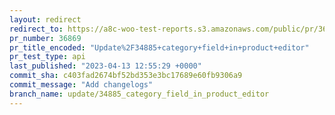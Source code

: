 ```yaml
---
layout: redirect
redirect_to: https://a8c-woo-test-reports.s3.amazonaws.com/public/pr/36869/api/index.html
pr_number: 36869
pr_title_encoded: "Update%2F34885+category+field+in+product+editor"
pr_test_type: api
last_published: "2023-04-13 12:55:29 +0000"
commit_sha: c403fad2674bf52bd353e3bc17689e60fb9306a9
commit_message: "Add changelogs"
branch_name: update/34885_category_field_in_product_editor
---
```

